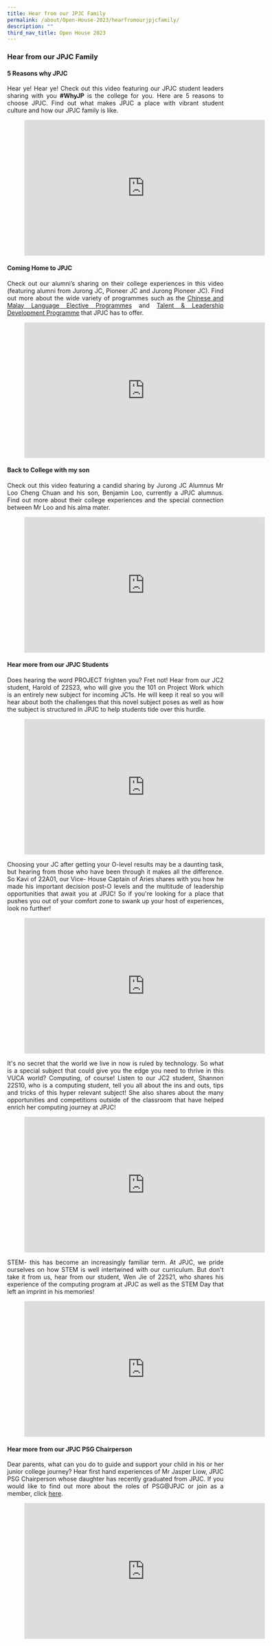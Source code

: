 ```yaml
---
title: Hear from our JPJC Family
permalink: /about/Open-House-2023/hearfromourjpjcfamily/
description: ""
third_nav_title: Open House 2023
---
```

<div align=justify>
<h3>Hear from our JPJC Family</h3>
<h4>5 Reasons why JPJC</h4>

<p>Hear ye! Hear ye! Check out this video featuring our JPJC student leaders sharing with you <strong>#WhyJP</strong> is the college for you. Here are 5 reasons to choose JPJC. Find out what makes JPJC a place with vibrant student culture and how our JPJC family is like.</P>


<figure><iframe width="560" height="315" src="https://www.youtube.com/embed/EGHvZ0HTAxk" title="#WhyJP Open House 2023 - 5 Reasons #WhyJP is the college for you" frameborder="0" allow="accelerometer; autoplay; clipboard-write; encrypted-media; gyroscope; picture-in-picture; web-share" allowfullscreen></iframe></figure>

<h4>Coming Home to JPJC</h4>
<p>
Check out our alumni’s sharing on their college experiences in this video (featuring alumni from Jurong JC, Pioneer JC and Jurong Pioneer JC). Find out more about the wide variety of programmes such as the <a href="/language-elective-programmes/">Chinese and Malay Language Elective Programmes</a> and <a href="/jpjc-experience/co-curriculum/talent-and-leadership/">Talent & Leadership Development Programme</a> that JPJC has to offer.</p>

<figure>
<iframe width="560" height="315" src="https://www.youtube.com/embed/Z6eS5l-msTM" title="YouTube video player" frameborder="0" allow="accelerometer; autoplay; clipboard-write; encrypted-media; gyroscope; picture-in-picture; web-share" allowfullscreen></iframe></figure>

<h4>Back to College with my son</h4>
<p>
Check out this video featuring a candid sharing by Jurong JC Alumnus Mr Loo Cheng Chuan and his son, Benjamin Loo, currently a JPJC alumnus. Find out more about their college experiences and the special connection between Mr Loo and his alma mater.</p>
	
<figure>
<iframe width="560" height="315" src="https://www.youtube.com/embed/x73CzcX8wro" title="YouTube video player" frameborder="0" allow="accelerometer; autoplay; clipboard-write; encrypted-media; gyroscope; picture-in-picture; web-share" allowfullscreen></iframe></figure>

<h4>Hear more from our JPJC Students</h4>

<p>
Does hearing the word PROJECT frighten you? Fret not! Hear from our JC2 student, Harold of 22S23, who will give you the 101 on Project Work which is an entirely new subject for incoming JC1s. He will keep it real so you will hear about both the challenges that this novel subject poses as well as how the subject is structured in JPJC to help students tide over this hurdle.</p>

<figure>
<iframe width="560" height="315" src="https://www.youtube.com/embed/Nd33kGWOFVM" title="YouTube video player" frameborder="0" allow="accelerometer; autoplay; clipboard-write; encrypted-media; gyroscope; picture-in-picture; web-share" allowfullscreen></iframe></figure>

<p>
Choosing your JC after getting your O-level results may be a daunting task, but hearing from those who have been through it makes all the difference. So Kavi of 22A01, our Vice- House Captain of Aries shares with you how he made his important decision post-O levels and the multitude of leadership opportunities that await you at JPJC! So if you're looking for a place that pushes you out of your comfort zone to swank up your host of experiences, look no further!</p>

<figure>
<iframe width="560" height="315" src="https://www.youtube.com/embed/w3GEkxnJ2Ms" title="YouTube video player" frameborder="0" allow="accelerometer; autoplay; clipboard-write; encrypted-media; gyroscope; picture-in-picture; web-share" allowfullscreen></iframe></figure>

<p>
It's no secret that the world we live in now is ruled by technology. So what is a special subject that could give you the edge you need to thrive in this VUCA world? Computing, of course! Listen to our JC2 student, Shannon 22S10, who is a computing student, tell you all about the ins and outs, tips and tricks of this hyper relevant subject! She also shares about the many opportunities and competitions outside of the classroom that have helped enrich her computing journey at JPJC!</p>

<figure>
<iframe width="560" height="315" src="https://www.youtube.com/embed/B1I5YadNJVE" title="YouTube video player" frameborder="0" allow="accelerometer; autoplay; clipboard-write; encrypted-media; gyroscope; picture-in-picture; web-share" allowfullscreen></iframe></figure>

<p>
STEM- this has become an increasingly familiar term. At JPJC, we pride ourselves on how STEM is well intertwined with our curriculum. But don't take it from us, hear from our student, Wen Jie of 22S21, who shares his experience of the computing program at JPJC as well as the STEM Day that left an imprint in his memories!</p>

<figure>
<iframe width="560" height="315" src="https://www.youtube.com/embed/guaCK2zq78w" title="YouTube video player" frameborder="0" allow="accelerometer; autoplay; clipboard-write; encrypted-media; gyroscope; picture-in-picture; web-share" allowfullscreen></iframe></figure>

<h4>Hear more from our JPJC PSG Chairperson</h4>

<p>
Dear parents, what can you do to guide and support your child in his or her junior college journey? Hear first hand experiences of Mr Jasper Liow, JPJC PSG Chairperson whose daughter has recently graduated from JPJC. If you would like to find out more about the roles of PSG@JPJC or join as a member, click <a href="/partnerships/psg/">here</a>.

<figure>
<iframe width="560" height="315" src="https://www.youtube.com/embed/smwqTG9YA_w" title="YouTube video player" frameborder="0" allow="accelerometer; autoplay; clipboard-write; encrypted-media; gyroscope; picture-in-picture; web-share" allowfullscreen></iframe></figure>
</div>